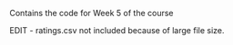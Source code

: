 Contains the code for Week 5 of the course

EDIT - ratings.csv not included because of large file size.
